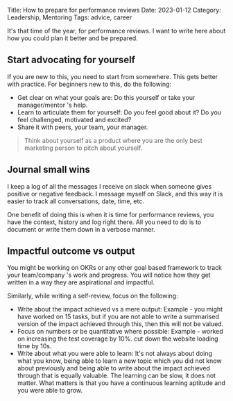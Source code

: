 Title: How to prepare for performance reviews
Date: 2023-01-12
Category: Leadership, Mentoring
Tags: advice, career

It's that time of the year, for performance reviews. I want to write here about how you could plan it better and be prepared.

## Start advocating for yourself

If you are new to this, you need to start from somewhere. This gets better with practice.
For beginners new to this, do the following:

- Get clear on what your goals are: Do this yourself or take your manager/mentor 's help.
- Learn to articulate them for yourself: Do you feel good about it? Do you feel challenged, motivated and excited?
- Share it with peers, your team, your manager.

> Think about yourself as a product where you are the only best marketing person to pitch about yourself.

## Journal small wins

I keep a log of all the messages I receive on slack when someone gives positive or negative feedback. I message myself on Slack, and this way it is easier to track all conversations, date, time, etc.

One benefit of doing this is when it is time for performance reviews, you have the context, history and log right there. All you need to do is to document or write them down in a verbose manner.

## Impactful outcome vs output

You might be working on OKRs or any other goal based framework to track your team/company 's work and progress. You will notice how they get written in a way they are aspirational and impactful.

Similarly, while writing a self-review, focus on the following:

- Write about the impact achieved vs a mere output: Example - you might have worked on 15 tasks, but if you are not able to write a summarised version of the impact achieved through this, then this will not be valued.
- Focus on numbers or be quantitative where possible: Example - worked on increasing the test coverage by 10%. cut down the website loading time by 10s.
- Write about what you were able to learn: It's not always about doing what you know, being able to learn a new topic which you did not know about previously and being able to write about the impact achieved through that is equally valuable. The learning can be slow, it does not matter. What matters is that you have a continuous learning aptitude and you were able to grow.

